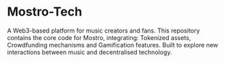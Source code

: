 # Mostro-Tech
A Web3-based platform for music creators and fans. This repository contains the core code for Mostro, integrating:  Tokenized assets,  Crowdfunding mechanisms and Gamification features.   Built to explore new interactions between music and decentralised technology.
